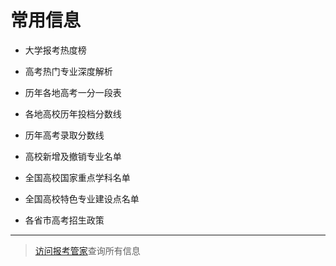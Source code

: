# 常用信息

- 大学报考热度榜

- 高考热门专业深度解析

- 历年各地高考一分一段表

- 各地高校历年投档分数线

- 历年高考录取分数线

- 高校新增及撤销专业名单

- 全国高校国家重点学科名单

- 全国高校特色专业建设点名单

- 各省市高考招生政策

---

> [访问报考管家](http://bk0038.vastsum.com)查询所有信息